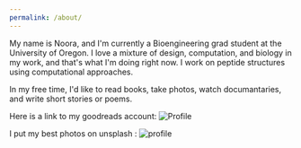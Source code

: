 ```yaml
---
permalink: /about/
---
```


My name is Noora, and I'm currently a Bioengineering grad student at the University of Oregon. I love a mixture of design, computation, and biology in my work, and that's what I'm doing right now. I work on peptide structures using computational approaches.

In my free time, I'd like to read books, take photos, watch documantaries, and write short stories or poems. 

Here is a link to my goodreads account: ![Profile](https://www.goodreads.com/user/show/58429712-noora)

I put my best photos on unsplash : ![profile](https://unsplash.com/@nooraaz)

